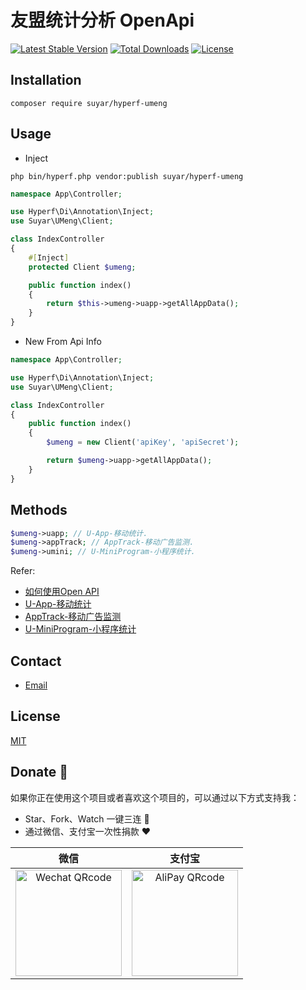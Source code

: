 # 友盟统计分析 OpenApi

[![Latest Stable Version](https://img.shields.io/packagist/v/suyar/hyperf-umeng)](https://packagist.org/packages/suyar/hyperf-umeng)
[![Total Downloads](https://img.shields.io/packagist/dt/suyar/hyperf-umeng)](https://packagist.org/packages/suyar/hyperf-umeng)
[![License](https://img.shields.io/packagist/l/suyar/hyperf-umeng)](https://github.com/suyar/hyperf-umeng)

## Installation

```shell
composer require suyar/hyperf-umeng
```

## Usage

- Inject

```shell
php bin/hyperf.php vendor:publish suyar/hyperf-umeng
```

```php
namespace App\Controller;

use Hyperf\Di\Annotation\Inject;
use Suyar\UMeng\Client;

class IndexController
{
    #[Inject]
    protected Client $umeng;

    public function index()
    {
        return $this->umeng->uapp->getAllAppData();
    }
}
```

- New From Api Info

```php
namespace App\Controller;

use Hyperf\Di\Annotation\Inject;
use Suyar\UMeng\Client;

class IndexController
{
    public function index()
    {
        $umeng = new Client('apiKey', 'apiSecret');

        return $umeng->uapp->getAllAppData();
    }
}
```

## Methods

```php
$umeng->uapp; // U-App-移动统计.
$umeng->appTrack; // AppTrack-移动广告监测.
$umeng->umini; // U-MiniProgram-小程序统计.
```

Refer:
  - [如何使用Open API](https://developer.umeng.com/open-api/guide)
  - [U-App-移动统计](https://developer.umeng.com/open-api/ns/com.umeng.uapp/apply)
  - [AppTrack-移动广告监测](https://developer.umeng.com/open-api/ns/com.umeng.apptrack/apply)
  - [U-MiniProgram-小程序统计](https://developer.umeng.com/open-api/ns/com.umeng.umini/apply)

## Contact

- [Email](mailto:su@zorzz.com)

## License

[MIT](LICENSE)

## Donate 🍵

如果你正在使用这个项目或者喜欢这个项目的，可以通过以下方式支持我：

- Star、Fork、Watch 一键三连 🚀
- 通过微信、支付宝一次性捐款 ❤

|                                         微信                                          |                                         支付宝                                         |
|:-----------------------------------------------------------------------------------:|:-----------------------------------------------------------------------------------:|
| <img src="https://ooo.0x0.ooo/2024/07/10/OPsOGq.png" alt="Wechat QRcode" width=170> | <img src="https://ooo.0x0.ooo/2024/07/10/OPsMev.png" alt="AliPay QRcode" width=170> |
